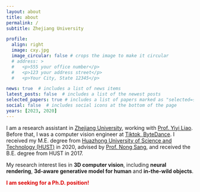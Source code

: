 ```yaml
---
layout: about
title: about
permalink: /
subtitle: Zhejiang University

profile:
  align: right
  image: cxy.jpg
  image_circular: false # crops the image to make it circular
  # address: >
  #   <p>555 your office number</p>
  #   <p>123 your address street</p>
  #   <p>Your City, State 12345</p>

news: true  # includes a list of news items
latest_posts: false  # includes a list of the newest posts
selected_papers: true # includes a list of papers marked as "selected={true}"
social: false  # includes social icons at the bottom of the page
years: [2023, 2020]
---
```


I am a research assistant in [Zhejiang University](https://en.wikipedia.org/wiki/Zhejiang_University), working with [Prof. Yiyi Liao](https://yiyiliao.github.io/). Before that, I was a computer vision engineer at [Tiktok, ByteDance](https://en.wikipedia.org/wiki/TikTok). I received my M.E. degree from [Huazhong University of Science and Technology (HUST)](https://en.wikipedia.org/wiki/Huazhong_University_of_Science_and_Technology) in 2020, advised by [Prof. Nong Sang](https://scholar.google.com/citations?user=ky_ZowEAAAAJ&hl=zh-CN), and received the B.E. degree from HUST in 2017.

My research interest lies in **3D computer vision**, including **neural rendering**, **3d-aware generative model for human** and **in-the-wild objects**.
 <!-- My past research also involves building human-level intelligent systems, including 3D human pose and shape estimation, 2d human pose estimation and crowd counting. -->
<!-- My research interest lies in neural rendering, including 3d-aware generative model for human and in the wild objects. -->

**<font color="#dd0000">I am seeking for a Ph.D. position!</font>**
